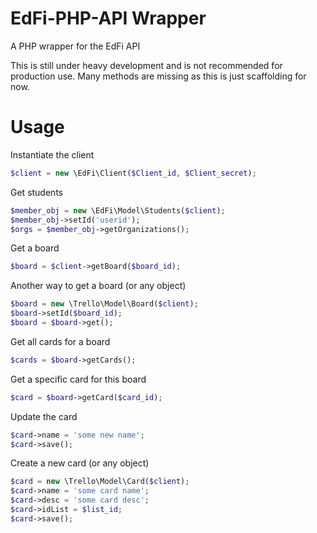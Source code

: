 EdFi-PHP-API Wrapper
==============

A PHP wrapper for the EdFi API


This is still under heavy development and is not recommended for production use. Many methods are missing as this is just scaffolding for now.


Usage
======

Instantiate the client
```php
$client = new \EdFi\Client($Client_id, $Client_secret);
```

Get students
```php
$member_obj = new \EdFi\Model\Students($client);
$member_obj->setId('userid');
$orgs = $member_obj->getOrganizations();
```

Get a board
```php
$board = $client->getBoard($board_id);
```

Another way to get a board (or any object)
```php
$board = new \Trello\Model\Board($client);
$board->setId($board_id);
$board = $board->get();
```

Get all cards for a board
```php
$cards = $board->getCards();
```

Get a specific card for this board
```php
$card = $board->getCard($card_id);
```

Update the card
```php
$card->name = 'some new name';
$card->save();
```

Create a new card (or any object)
```php
$card = new \Trello\Model\Card($client);
$card->name = 'some card name';
$card->desc = 'some card desc';
$card->idList = $list_id;
$card->save();
```